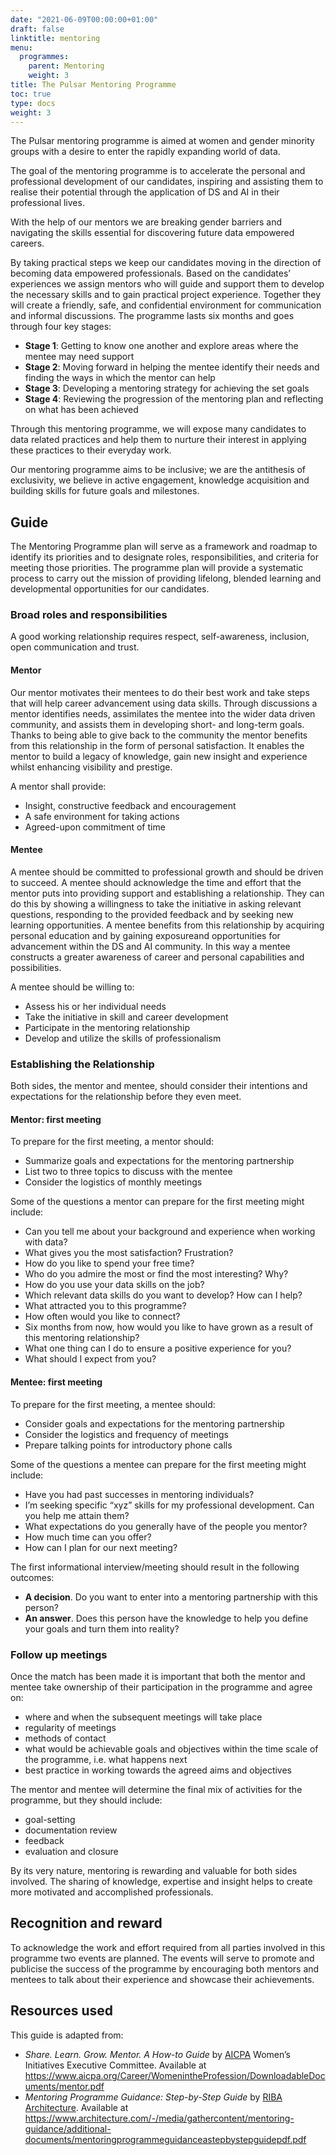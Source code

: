 ```yaml
---
date: "2021-06-09T00:00:00+01:00"
draft: false
linktitle: mentoring
menu:
  programmes:
    parent: Mentoring
    weight: 3
title: The Pulsar Mentoring Programme
toc: true
type: docs
weight: 3
---
```


The Pulsar mentoring programme is aimed at women and gender minority groups with a desire to enter the rapidly expanding world of data. 

The goal of the mentoring programme is to accelerate the personal and professional development of our candidates, inspiring and assisting them to realise their potential through the application of DS and AI in their professional lives.

With the help of our mentors we are breaking gender barriers and navigating the skills essential for discovering future data empowered careers.

By taking practical steps we keep our candidates moving in the direction of becoming data empowered professionals. Based on the candidates’ experiences we assign mentors who will guide and support them to develop the necessary skills and to gain practical project experience. Together they will create a friendly, safe, and confidential environment for communication and informal discussions. The programme lasts six months and goes through four key stages:

- **Stage 1**: Getting to know one another and explore areas where the mentee may need support
- **Stage 2**: Moving forward in helping the mentee identify their needs and finding the ways in which the mentor can help
- **Stage 3**: Developing a mentoring strategy for achieving the set goals
- **Stage 4**: Reviewing the progression of the mentoring plan and reflecting on what has been achieved

Through this mentoring programme, we will expose many candidates to data related practices and help them to nurture their interest in applying these practices to their everyday work.

Our mentoring programme aims to be inclusive; we are the antithesis of exclusivity, we believe in active engagement, knowledge acquisition and building skills for future goals and milestones.

## Guide

The Mentoring Programme plan will serve as a framework and roadmap to identify its priorities and to designate roles, responsibilities, and criteria for meeting those priorities. The programme plan will provide a systematic process to carry out the mission of providing lifelong, blended learning and developmental opportunities for our candidates.

### Broad roles and responsibilities

A good working relationship requires respect, self-awareness, inclusion, open communication and trust.

#### Mentor

Our mentor motivates their mentees to do their best work and take steps that will help career advancement using data skills. Through discussions a mentor identifies needs, assimilates the mentee into the wider data driven community, and assists them in developing short- and long-term goals.
Thanks to being able to give back to the community the mentor benefits from this relationship in the form of personal satisfaction. It enables the mentor to build a legacy of knowledge, gain new insight and experience whilst enhancing visibility and prestige. 

A mentor shall provide: 

- Insight, constructive feedback and encouragement
- A safe environment for taking actions 
- Agreed-upon commitment of time

#### Mentee

A mentee should be committed to professional growth and should be driven to succeed. A mentee should acknowledge the time and effort that the mentor puts into providing support and establishing a relationship. They can do this by showing a willingness to take the initiative in asking relevant questions, responding to the provided feedback and by seeking new learning opportunities.
A mentee benefits from this relationship by acquiring personal education and by gaining exposureand opportunities for advancement within the DS and AI community. In this way a mentee constructs a greater awareness of career and personal capabilities and possibilities.

A mentee should be willing to:

- Assess his or her individual needs
- Take the initiative in skill and career development
- Participate in the mentoring relationship
- Develop and utilize the skills of professionalism

### Establishing the Relationship

Both sides, the mentor and mentee, should consider their intentions and expectations for the relationship before they even meet.

#### Mentor: first meeting

To prepare for the first meeting, a mentor should:

- Summarize goals and expectations for the mentoring partnership
- List two to three topics to discuss with the mentee
- Consider the logistics of monthly meetings

Some of the questions a mentor can prepare for the first meeting might include:

- Can you tell me about your background and experience when working with data?
- What gives you the most satisfaction? Frustration?
- How do you like to spend your free time?
- Who do you admire the most or find the most interesting? Why?
- How do you use your data skills on the job?
- Which relevant data skills do you want to develop? How can I help?
- What attracted you to this programme?
- How often would you like to connect?
- Six months from now, how would you like to have grown as a result of this mentoring relationship?
- What one thing can I do to ensure a positive experience for you?
- What should I expect from you?

#### Mentee: first meeting

To prepare for the first meeting, a mentee should:

- Consider goals and expectations for the mentoring partnership
- Consider the logistics and frequency of meetings
- Prepare talking points for introductory phone calls

Some of the questions a mentee can prepare for the first meeting might include:

- Have you had past successes in mentoring individuals?
- I’m seeking specific “xyz” skills for my professional development. Can you help me attain them?
- What expectations do you generally have of the people you mentor?
- How much time can you offer?
- How can I plan for our next meeting?

The first informational interview/meeting should result in the following outcomes:

- **A decision**. Do you want to enter into a mentoring partnership with this person?
- **An answer**. Does this person have the knowledge to help you define your goals and turn them into reality?

### Follow up meetings

Once the match has been made it is important that both the mentor and mentee take ownership of their participation in the programme and agree on:

- where and when the subsequent meetings will take place
- regularity of meetings
- methods of contact
- what would be achievable goals and objectives within the time scale of the programme, i.e. what happens next
- best practice in working towards the agreed aims and objectives

The mentor and mentee will determine the final mix of activities for the programme, but they should include:

- goal-setting
- documentation review
- feedback
- evaluation and closure

By its very nature, mentoring is rewarding and valuable for both sides involved. The sharing of knowledge, expertise and insight helps to create more motivated and accomplished professionals.

## Recognition and reward

To acknowledge the work and effort required from all parties involved in this programme two events are planned. The events will serve to promote and publicise the success of the programme by encouraging both mentors and mentees to talk about their experience and showcase their achievements.

## Resources used

This guide is adapted from:

-	_Share. Learn. Grow. Mentor. A How-to Guide_ by [AICPA](https://www.aicpa.org/) Women’s Initiatives Executive Committee. Available at https://www.aicpa.org/Career/WomenintheProfession/DownloadableDocuments/mentor.pdf
-	_Mentoring Programme Guidance: Step-by-Step Guide_ by [RIBA Architecture]( https://www.architecture.com). Available at https://www.architecture.com/-/media/gathercontent/mentoring-guidance/additional-documents/mentoringprogrammeguidanceastepbystepguidepdf.pdf

